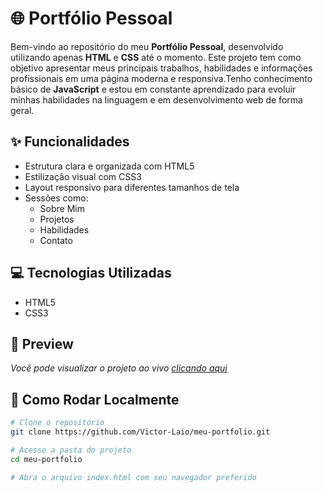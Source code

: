 # 🌐 Portfólio Pessoal

Bem-vindo ao repositório do meu **Portfólio Pessoal**, desenvolvido utilizando apenas **HTML** e **CSS** até o momento. Este projeto tem como objetivo apresentar meus principais trabalhos, habilidades e informações profissionais em uma página moderna e responsiva.Tenho conhecimento básico de **JavaScript** e estou em constante aprendizado para evoluir minhas habilidades na linguagem e em desenvolvimento web de forma geral.

## ✨ Funcionalidades

- Estrutura clara e organizada com HTML5
- Estilização visual com CSS3
- Layout responsivo para diferentes tamanhos de tela
- Sessões como:
  - Sobre Mim
  - Projetos
  - Habilidades
  - Contato

## 💻 Tecnologias Utilizadas

- HTML5
- CSS3

## 📸 Preview

*Você pode visualizar o projeto ao vivo [clicando aqui](https://victor-laio.github.io/meu-portfolio/)*  

## 📁 Como Rodar Localmente

```bash
# Clone o repositório
git clone https://github.com/Victor-Laio/meu-portfolio.git

# Acesse a pasta do projeto
cd meu-portfolio

# Abra o arquivo index.html com seu navegador preferido

